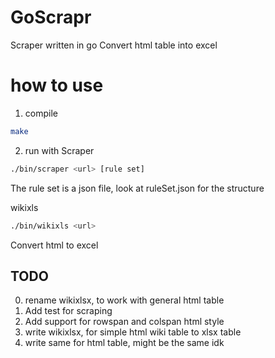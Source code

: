 # GoScrapr
Scraper written in go
Convert html table into excel

# how to use
1. compile
```bash
make
```
2. run with
Scraper
```bash
./bin/scraper <url> [rule set]
```
The rule set is a json file, look at ruleSet.json for the structure 

wikixls
```bash
./bin/wikixls <url>
```
Convert html to excel

## TODO
0. rename wikixlsx, to work with general html table
1. Add test for scraping
2. Add support for rowspan and colspan html style
3. write wikixlsx, for simple html wiki table to xlsx table
4. write same for html table, might be the same idk
